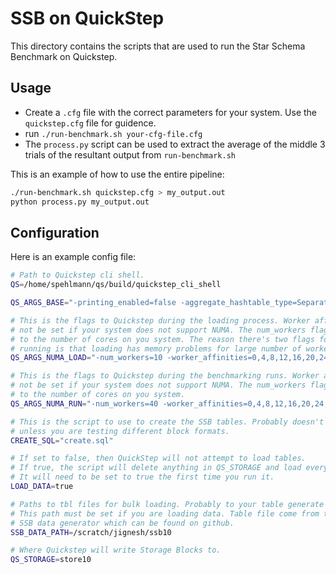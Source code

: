 # SSB on QuickStep
This directory contains the scripts that are used to run the Star Schema Benchmark on Quickstep.

## Usage

- Create a `.cfg` file with the correct parameters for your system. Use the `quickstep.cfg` file for guidence.
- run `./run-benchmark.sh your-cfg-file.cfg`
- The `process.py` script can be used to extract the average of the middle 3 trials of the resultant output from `run-benchmark.sh`

This is an example of how to use the entire pipeline:
```bash
./run-benchmark.sh quickstep.cfg > my_output.out
python process.py my_output.out
```

## Configuration

Here is an example config file:
```bash
# Path to Quickstep cli shell.
QS=/home/spehlmann/qs/build/quickstep_cli_shell

QS_ARGS_BASE="-printing_enabled=false -aggregate_hashtable_type=SeparateChaining"

# This is the flags to Quickstep during the loading process. Worker affinities must
# not be set if your system does not support NUMA. The num_workers flag should be set
# to the number of cores on you system. The reason there's two flags for loading and
# running is that loading has memory problems for large number of workers.
QS_ARGS_NUMA_LOAD="-num_workers=10 -worker_affinities=0,4,8,12,16,20,24,28,32,36"

# This is the flags to Quickstep during the benchmarking runs. Worker affinities must
# not be set if your system does not support NUMA. The num_workers flag should be set
# to the number of cores on you system.
QS_ARGS_NUMA_RUN="-num_workers=40 -worker_affinities=0,4,8,12,16,20,24,28,32,36,1,5,9,13,17,21,25,29,33,37,2,6,10,14,18,22,26,30,34,38,3,7,11,15,19,23,27,31,35,39"

# This is the script to use to create the SSB tables. Probably doesn't need to be modified
# unless you are testing different block formats.
CREATE_SQL="create.sql"

# If set to false, then QuickStep will not attempt to load tables.
# If true, the script will delete anything in QS_STORAGE and load everything freshly.
# It will need to be set to true the first time you run it.
LOAD_DATA=true

# Paths to tbl files for bulk loading. Probably to your table generate or subfolder.
# This path must be set if you are loading data. Table file come from the standard
# SSB data generator which can be found on github.
SSB_DATA_PATH=/scratch/jignesh/ssb10

# Where Quickstep will write Storage Blocks to.
QS_STORAGE=store10

```
